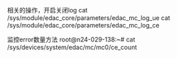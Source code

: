 
相关的操作，开启关闭log
cat /sys/module/edac_core/parameters/edac_mc_log_ue
cat /sys/module/edac_core/parameters/edac_mc_log_ce


监控error数量方法
root@n24-029-138:~# cat /sys/devices/system/edac/mc/mc0/ce_count 